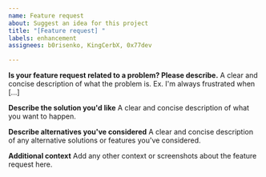 ```yaml
---
name: Feature request
about: Suggest an idea for this project
title: "[Feature request] "
labels: enhancement
assignees: b0risenko, KingCerbX, 0x77dev

---
```


**Is your feature request related to a problem? Please describe.**
A clear and concise description of what the problem is. Ex. I'm always frustrated when [...]

**Describe the solution you'd like**
A clear and concise description of what you want to happen.

**Describe alternatives you've considered**
A clear and concise description of any alternative solutions or features you've considered.

**Additional context**
Add any other context or screenshots about the feature request here.
